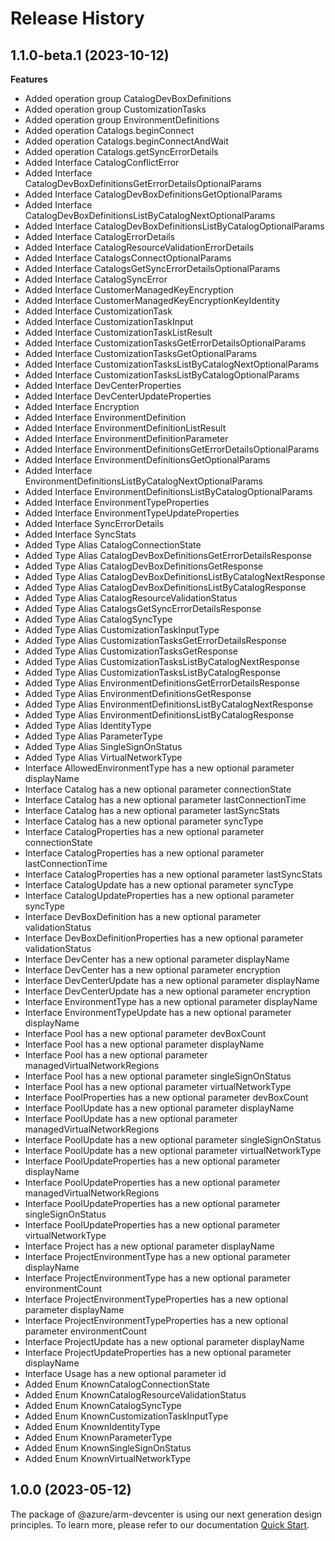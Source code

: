 # Release History
    
## 1.1.0-beta.1 (2023-10-12)
    
**Features**

  - Added operation group CatalogDevBoxDefinitions
  - Added operation group CustomizationTasks
  - Added operation group EnvironmentDefinitions
  - Added operation Catalogs.beginConnect
  - Added operation Catalogs.beginConnectAndWait
  - Added operation Catalogs.getSyncErrorDetails
  - Added Interface CatalogConflictError
  - Added Interface CatalogDevBoxDefinitionsGetErrorDetailsOptionalParams
  - Added Interface CatalogDevBoxDefinitionsGetOptionalParams
  - Added Interface CatalogDevBoxDefinitionsListByCatalogNextOptionalParams
  - Added Interface CatalogDevBoxDefinitionsListByCatalogOptionalParams
  - Added Interface CatalogErrorDetails
  - Added Interface CatalogResourceValidationErrorDetails
  - Added Interface CatalogsConnectOptionalParams
  - Added Interface CatalogsGetSyncErrorDetailsOptionalParams
  - Added Interface CatalogSyncError
  - Added Interface CustomerManagedKeyEncryption
  - Added Interface CustomerManagedKeyEncryptionKeyIdentity
  - Added Interface CustomizationTask
  - Added Interface CustomizationTaskInput
  - Added Interface CustomizationTaskListResult
  - Added Interface CustomizationTasksGetErrorDetailsOptionalParams
  - Added Interface CustomizationTasksGetOptionalParams
  - Added Interface CustomizationTasksListByCatalogNextOptionalParams
  - Added Interface CustomizationTasksListByCatalogOptionalParams
  - Added Interface DevCenterProperties
  - Added Interface DevCenterUpdateProperties
  - Added Interface Encryption
  - Added Interface EnvironmentDefinition
  - Added Interface EnvironmentDefinitionListResult
  - Added Interface EnvironmentDefinitionParameter
  - Added Interface EnvironmentDefinitionsGetErrorDetailsOptionalParams
  - Added Interface EnvironmentDefinitionsGetOptionalParams
  - Added Interface EnvironmentDefinitionsListByCatalogNextOptionalParams
  - Added Interface EnvironmentDefinitionsListByCatalogOptionalParams
  - Added Interface EnvironmentTypeProperties
  - Added Interface EnvironmentTypeUpdateProperties
  - Added Interface SyncErrorDetails
  - Added Interface SyncStats
  - Added Type Alias CatalogConnectionState
  - Added Type Alias CatalogDevBoxDefinitionsGetErrorDetailsResponse
  - Added Type Alias CatalogDevBoxDefinitionsGetResponse
  - Added Type Alias CatalogDevBoxDefinitionsListByCatalogNextResponse
  - Added Type Alias CatalogDevBoxDefinitionsListByCatalogResponse
  - Added Type Alias CatalogResourceValidationStatus
  - Added Type Alias CatalogsGetSyncErrorDetailsResponse
  - Added Type Alias CatalogSyncType
  - Added Type Alias CustomizationTaskInputType
  - Added Type Alias CustomizationTasksGetErrorDetailsResponse
  - Added Type Alias CustomizationTasksGetResponse
  - Added Type Alias CustomizationTasksListByCatalogNextResponse
  - Added Type Alias CustomizationTasksListByCatalogResponse
  - Added Type Alias EnvironmentDefinitionsGetErrorDetailsResponse
  - Added Type Alias EnvironmentDefinitionsGetResponse
  - Added Type Alias EnvironmentDefinitionsListByCatalogNextResponse
  - Added Type Alias EnvironmentDefinitionsListByCatalogResponse
  - Added Type Alias IdentityType
  - Added Type Alias ParameterType
  - Added Type Alias SingleSignOnStatus
  - Added Type Alias VirtualNetworkType
  - Interface AllowedEnvironmentType has a new optional parameter displayName
  - Interface Catalog has a new optional parameter connectionState
  - Interface Catalog has a new optional parameter lastConnectionTime
  - Interface Catalog has a new optional parameter lastSyncStats
  - Interface Catalog has a new optional parameter syncType
  - Interface CatalogProperties has a new optional parameter connectionState
  - Interface CatalogProperties has a new optional parameter lastConnectionTime
  - Interface CatalogProperties has a new optional parameter lastSyncStats
  - Interface CatalogUpdate has a new optional parameter syncType
  - Interface CatalogUpdateProperties has a new optional parameter syncType
  - Interface DevBoxDefinition has a new optional parameter validationStatus
  - Interface DevBoxDefinitionProperties has a new optional parameter validationStatus
  - Interface DevCenter has a new optional parameter displayName
  - Interface DevCenter has a new optional parameter encryption
  - Interface DevCenterUpdate has a new optional parameter displayName
  - Interface DevCenterUpdate has a new optional parameter encryption
  - Interface EnvironmentType has a new optional parameter displayName
  - Interface EnvironmentTypeUpdate has a new optional parameter displayName
  - Interface Pool has a new optional parameter devBoxCount
  - Interface Pool has a new optional parameter displayName
  - Interface Pool has a new optional parameter managedVirtualNetworkRegions
  - Interface Pool has a new optional parameter singleSignOnStatus
  - Interface Pool has a new optional parameter virtualNetworkType
  - Interface PoolProperties has a new optional parameter devBoxCount
  - Interface PoolUpdate has a new optional parameter displayName
  - Interface PoolUpdate has a new optional parameter managedVirtualNetworkRegions
  - Interface PoolUpdate has a new optional parameter singleSignOnStatus
  - Interface PoolUpdate has a new optional parameter virtualNetworkType
  - Interface PoolUpdateProperties has a new optional parameter displayName
  - Interface PoolUpdateProperties has a new optional parameter managedVirtualNetworkRegions
  - Interface PoolUpdateProperties has a new optional parameter singleSignOnStatus
  - Interface PoolUpdateProperties has a new optional parameter virtualNetworkType
  - Interface Project has a new optional parameter displayName
  - Interface ProjectEnvironmentType has a new optional parameter displayName
  - Interface ProjectEnvironmentType has a new optional parameter environmentCount
  - Interface ProjectEnvironmentTypeProperties has a new optional parameter displayName
  - Interface ProjectEnvironmentTypeProperties has a new optional parameter environmentCount
  - Interface ProjectUpdate has a new optional parameter displayName
  - Interface ProjectUpdateProperties has a new optional parameter displayName
  - Interface Usage has a new optional parameter id
  - Added Enum KnownCatalogConnectionState
  - Added Enum KnownCatalogResourceValidationStatus
  - Added Enum KnownCatalogSyncType
  - Added Enum KnownCustomizationTaskInputType
  - Added Enum KnownIdentityType
  - Added Enum KnownParameterType
  - Added Enum KnownSingleSignOnStatus
  - Added Enum KnownVirtualNetworkType
    
    
## 1.0.0 (2023-05-12)

The package of @azure/arm-devcenter is using our next generation design principles. To learn more, please refer to our documentation [Quick Start](https://aka.ms/js-track2-quickstart).
